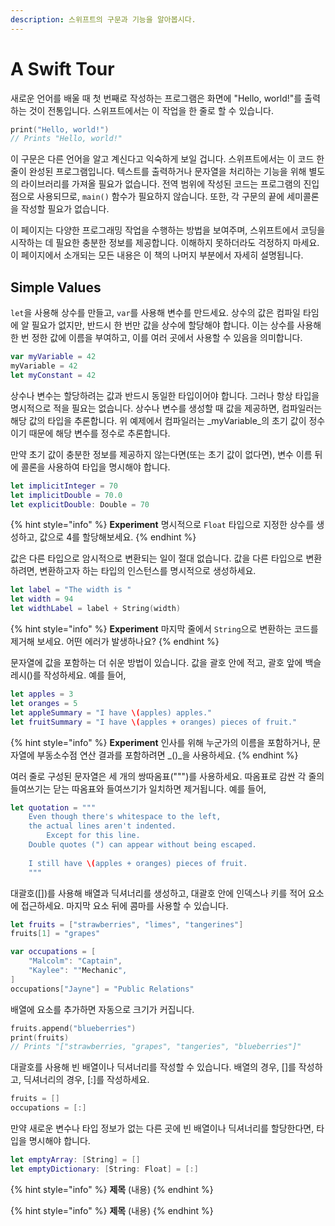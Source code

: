 ```yaml
---
description: 스위프트의 구문과 기능을 알아봅시다.
---
```


# A Swift Tour

새로운 언어를 배울 때 첫 번째로 작성하는 프로그램은 화면에 "Hello, world!"를 출력하는 것이 전통입니다. 스위프트에서는 이 작업을 한 줄로 할 수 있습니다.

```swift
print("Hello, world!")
// Prints "Hello, world!"
```

이 구문은 다른 언어을 알고 계신다고 익숙하게 보일 겁니다. 스위프트에서는 이 코드 한 줄이 완성된 프로그램입니다. 텍스트를 출력하거나 문자열을 처리하는 기능을 위해 별도의 라이브러리를 가져올 필요가 없습니다. 전역 범위에 작성된 코드는 프로그램의 진입점으로 사용되므로, `main()` 함수가 필요하지 않습니다. 또한, 각 구문의 끝에 세미콜론을 작성할 필요가 없습니다.

이 페이지는 다양한 프로그래밍 작업을 수행하는 방법을 보여주며, 스위프트에서 코딩을 시작하는 데 필요한 충분한 정보를 제공합니다. 이해하지 못하더라도 걱정하지 마세요. 이 페이지에서 소개되는 모든 내용은 이 책의 나머지 부분에서 자세히 설명됩니다.

## Simple Values

`let`을 사용해 상수를 만들고, `var`를 사용해 변수를 만드세요. 상수의 값은 컴파일 타임에 알 필요가 없지만, 반드시 한 번만 값을 상수에 할당해야 합니다. 이는 상수를 사용해 한 번 정한 값에 이름을 부여하고, 이를 여러 곳에서 사용할 수 있음을 의미합니다.

```swift
var myVariable = 42
myVariable = 42
let myConstant = 42
```

상수나 변수는 할당하려는 값과 반드시 동일한 타입이어야 합니다. 그러나 항상 타입을 명시적으로 적을 필요는 없습니다. 상수나 변수를 생성할 때 값을 제공하면, 컴파일러는 해당 값의 타입을 추론합니다. 위 예제에서 컴파일러는 _myVariable_의 초기 값이 정수이기 때문에 해당 변수를 정수로 추론합니다. 

만약 초기 값이 충분한 정보를 제공하지 않는다면(또는 초기 값이 없다면), 변수 이름 뒤에 콜론을 사용하여 타입을 명시해야 합니다. 

```swift
let implicitInteger = 70
let implicitDouble = 70.0
let explicitDouble: Double = 70
```

{% hint style="info" %}
**Experiment**
명시적으로 `Float` 타입으로 지정한 상수를 생성하고, 값으로 4를 할당해보세요.
{% endhint %}

값은 다른 타입으로 암시적으로 변환되는 일이 절대 없습니다. 값을 다른 타입으로 변환하려면, 변환하고자 하는 타입의 인스턴스를 명시적으로 생성하세요.

```swift
let label = "The width is "
let width = 94
let widthLabel = label + String(width)
```

{% hint style="info" %}
**Experiment**
마지막 줄에서 `String`으로 변환하는 코드를 제거해 보세요. 어떤 에러가 발생하나요?
{% endhint %}

문자열에 값을 포함하는 더 쉬운 방법이 있습니다. 값을 괄호 안에 적고, 괄호 앞에 백슬레시(\)를 작성하세요. 예를 들어,

```swift
let apples = 3
let oranges = 5
let appleSummary = "I have \(apples) apples."
let fruitSummary = "I have \(apples + oranges) pieces of fruit."
```

{% hint style="info" %}
**Experiment**
인사를 위해 누군가의 이름을 포함하거나, 문자열에 부동소수점 연산 결과를 포함하려면 _\()_을 사용하세요.
{% endhint %}

여러 줄로 구성된 문자열은 세 개의 쌍따옴표(""")를 사용하세요. 따옴표로 감싼 각 줄의 들여쓰기는 닫는 따옴표와 들여쓰기가 일치하면 제거됩니다. 예를 들어,

```swift
let quotation = """
    Even though there's whitespace to the left,
    the actual lines aren't indented.
        Except for this line.
    Double quotes (") can appear without being escaped.
    
    I still have \(apples + oranges) pieces of fruit.
    """
```

대괄호([])를 사용해 배열과 딕셔너리를 생성하고, 대괄호 안에 인덱스나 키를 적어 요소에 접근하세요. 마지막 요소 뒤에 콤마를 사용할 수 있습니다.

```swift
let fruits = ["strawberries", "limes", "tangerines"]
fruits[1] = "grapes"

var occupations = [
    "Malcolm": "Captain",
    "Kaylee": ""Mechanic",
]
occupations["Jayne"] = "Public Relations"
```

배열에 요소를 추가하면 자동으로 크기가 커집니다.

```swift
fruits.append("blueberries")
print(fruits)
// Prints "["strawberries, "grapes", "tangeries", "blueberries"]"
```

대괄호를 사용해 빈 배열이나 딕셔너리를 작성할 수 있습니다. 배열의 경우, []를 작성하고, 딕셔너리의 경우, [:]를 작성하세요.

```swift
fruits = []
occupations = [:]
```

만약 새로운 변수나 타입 정보가 없는 다른 곳에 빈 배열이나 딕셔너리를 할당한다면, 타입을 명시해야 합니다.

```swift
let emptyArray: [String] = []
let emptyDictionary: [String: Float] = [:]
```


{% hint style="info" %}
**제목** (내용)
{% endhint %}


{% hint style="info" %}
**제목** (내용)
{% endhint %}
